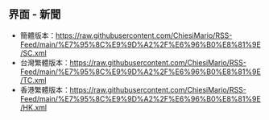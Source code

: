 ## 界面 - 新聞
- 簡體版本：https://raw.githubusercontent.com/ChiesiMario/RSS-Feed/main/%E7%95%8C%E9%9D%A2%2F%E6%96%B0%E8%81%9E/SC.xml
- 台灣繁體版本：https://raw.githubusercontent.com/ChiesiMario/RSS-Feed/main/%E7%95%8C%E9%9D%A2%2F%E6%96%B0%E8%81%9E/TC.xml
- 香港繁體版本：https://raw.githubusercontent.com/ChiesiMario/RSS-Feed/main/%E7%95%8C%E9%9D%A2%2F%E6%96%B0%E8%81%9E/HK.xml